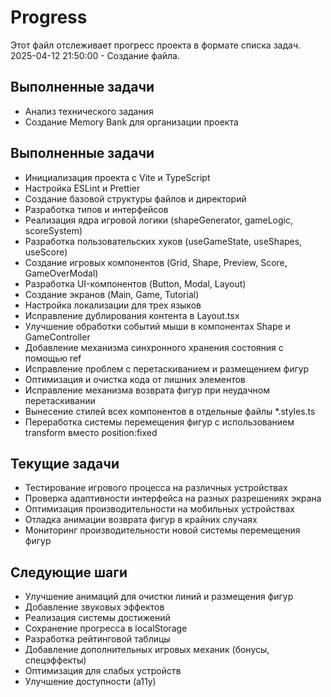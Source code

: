 # Progress

Этот файл отслеживает прогресс проекта в формате списка задач.
2025-04-12 21:50:00 - Создание файла.

## Выполненные задачи

* Анализ технического задания
* Создание Memory Bank для организации проекта

## Выполненные задачи
* Инициализация проекта с Vite и TypeScript
* Настройка ESLint и Prettier
* Создание базовой структуры файлов и директорий
* Разработка типов и интерфейсов
* Реализация ядра игровой логики (shapeGenerator, gameLogic, scoreSystem)
* Разработка пользовательских хуков (useGameState, useShapes, useScore)
* Создание игровых компонентов (Grid, Shape, Preview, Score, GameOverModal)
* Разработка UI-компонентов (Button, Modal, Layout)
* Создание экранов (Main, Game, Tutorial)
* Настройка локализации для трех языков
* Исправление дублирования контента в Layout.tsx
* Улучшение обработки событий мыши в компонентах Shape и GameController
* Добавление механизма синхронного хранения состояния с помощью ref
* Исправление проблем с перетаскиванием и размещением фигур
* Оптимизация и очистка кода от лишних элементов
* Исправление механизма возврата фигур при неудачном перетаскивании
* Вынесение стилей всех компонентов в отдельные файлы *.styles.ts
* Переработка системы перемещения фигур с использованием transform вместо position:fixed

## Текущие задачи

* Тестирование игрового процесса на различных устройствах
* Проверка адаптивности интерфейса на разных разрешениях экрана
* Оптимизация производительности на мобильных устройствах
* Отладка анимации возврата фигур в крайних случаях
* Мониторинг производительности новой системы перемещения фигур

## Следующие шаги

* Улучшение анимаций для очистки линий и размещения фигур
* Добавление звуковых эффектов
* Реализация системы достижений
* Сохранение прогресса в localStorage
* Разработка рейтинговой таблицы
* Добавление дополнительных игровых механик (бонусы, спецэффекты)
* Оптимизация для слабых устройств
* Улучшение доступности (a11y)